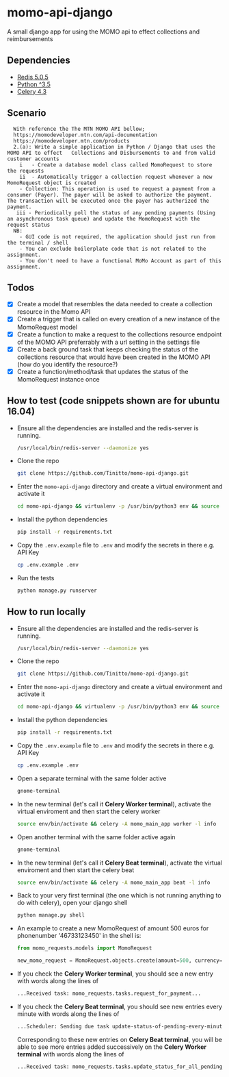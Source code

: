 # momo-api-django

A small django app for using the MOMO api to effect collections and reimbursements

## Dependencies

- [Redis 5.0.5](https://redis.io)
- [Python ^3.5](https://www.python.org)
- [Celery 4.3](www.celeryproject.org)

## Scenario

```text
  With reference the The MTN MOMO API bellow;
  https://momodeveloper.mtn.com/api-documentation
  https://momodeveloper.mtn.com/products
  2.(a): Write a simple application in Python / Django that uses the MOMO API to effect   Collections and Disbursements to and from valid customer accounts
    i   - Create a database model class called MomoRequest to store the requests
    ii  - Automatically trigger a collection request whenever a new MomoRequest object is created
    - Collection: This operation is used to request a payment from a consumer (Payer). The payer will be asked to authorize the payment. The transaction will be executed once the payer has authorized the payment.
   iii - Periodically poll the status of any pending payments (Using an asynchronous task queue) and update the MomoRequest with the request status
  NB:
    - GUI code is not required, the application should just run from the terminal / shell
    - You can exclude boilerplate code that is not related to the assignment.
    - You don't need to have a functional MoMo Account as part of this assignment.
```

## Todos

- [x] Create a model that resembles the data needed to create a collection resource in the Momo API
- [x] Create a trigger that is called on every creation of a new instance of the MomoRequest model
- [x] Create a function to make a request to the collections resource endpoint of the MOMO API preferrably with a url setting in the settings file
- [x] Create a back ground task that keeps checking the status of the collections resource that would have been created in the MOMO API (how do you identify the resource?)
- [x] Create a function/method/task that updates the status of the MomoRequest instance once

## How to test (code snippets shown are for ubuntu 16.04)

- Ensure all the dependencies are installed and the redis-server is running.

  ```bash
  /usr/local/bin/redis-server --daemonize yes
  ```

- Clone the repo

  ```bash
  git clone https://github.com/Tinitto/momo-api-django.git
  ```

- Enter the `momo-api-django` directory and create a virtual environment and activate it

  ```bash
  cd momo-api-django && virtualenv -p /usr/bin/python3 env && source env/bin/activate
  ```

- Install the python dependencies

  ```bash
  pip install -r requirements.txt
  ```

- Copy the `.env.example` file to `.env` and modify the secrets in there e.g. API Key

  ```bash
  cp .env.example .env
  ```

- Run the tests

  ```bash
  python manage.py runserver
  ```

## How to run locally

- Ensure all the dependencies are installed and the redis-server is running.

  ```bash
  /usr/local/bin/redis-server --daemonize yes
  ```

- Clone the repo

  ```bash
  git clone https://github.com/Tinitto/momo-api-django.git
  ```

- Enter the `momo-api-django` directory and create a virtual environment and activate it

  ```bash
  cd momo-api-django && virtualenv -p /usr/bin/python3 env && source env/bin/activate
  ```

- Install the python dependencies

  ```bash
  pip install -r requirements.txt
  ```

- Copy the `.env.example` file to `.env` and modify the secrets in there e.g. API Key

  ```bash
  cp .env.example .env
  ```

- Open a separate terminal with the same folder active

  ```bash
  gnome-terminal
  ```

- In the new terminal (let's call it __Celery Worker terminal__), activate the virtual enviroment and then start the celery worker

  ```bash
  source env/bin/activate && celery -A momo_main_app worker -l info
  ```

- Open another terminal with the same folder active again

  ```bash
  gnome-terminal
  ```

- In the new terminal (let's call it __Celery Beat terminal__), activate the virtual enviroment and then start the celery beat

  ```bash
  source env/bin/activate && celery -A momo_main_app beat -l info
  ```

- Back to your very first terminal (the one which is not running anything to do with celery), open your django shell

  ```bash
  python manage.py shell
  ```

- An example to create a new MomoRequest of amount 500 euros for phonenumber '46733123450' in the shell is:

  ```python
  from momo_requests.models import MomoRequest
  
  new_momo_request = MomoRequest.objects.create(amount=500, currency='EUR', payer_party_id='46733123450')
  ```

- If you check the __Celery Worker terminal__, you should see a new entry with words along the lines of

  ```bash
  ...Received task: momo_requests.tasks.request_for_payment...
  ```

- If you check the __Celery Beat terminal__, you should see new entries every minute with words along the lines of

  ```bash
  ...Scheduler: Sending due task update-status-of-pending-every-minute (momo_requests.tasks.update_status_for_all_pending_payments)
  ```

  Corresponding to these new entries on __Celery Beat terminal__, you will be able to see more entries added successively on the __Celery Worker terminal__ with words along the lines of

    ```bash
    ...Received task: momo_requests.tasks.update_status_for_all_pending_payments...
    ```
